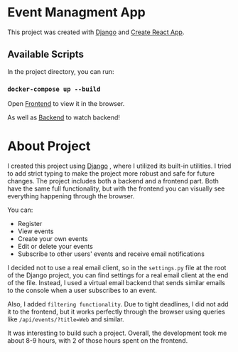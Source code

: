 # Event Managment App

This project was created with [Django](https://www.djangoproject.com/) and [Create React App](https://github.com/facebook/create-react-app).

## Available Scripts

In the project directory, you can run:

### `docker-compose up --build`

Open [Frontend](http://localhost:3000) to view it in the browser.

As well as [Backend](http://localhost:8000/api/events/) to watch backend!

# About Project

I created this project using [Django](https://www.djangoproject.com/) , where I utilized its built-in utilities. I tried to add strict typing to make the project more robust and safe for future changes. The project includes both a backend and a frontend part. Both have the same full functionality, but with the frontend you can visually see everything happening through the browser.

You can:

- Register
- View events
- Create your own events
- Edit or delete your events
- Subscribe to other users' events and receive email notifications

I decided not to use a real email client, so in the `settings.py` file at the root of the Django project, you can find settings for a real email client at the end of the file. Instead, I used a virtual email backend that sends similar emails to the console when a user subscribes to an event.

Also, I added `filtering functionality`. Due to tight deadlines, I did not add it to the frontend, but it works perfectly through the browser using queries like `/api/events/?title=Web` and similar.

It was interesting to build such a project. Overall, the development took me about 8-9 hours, with 2 of those hours spent on the frontend.
